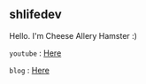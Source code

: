 ## shlifedev
 Hello. I'm Cheese Allery Hamster :)
 
 `youtube` : [Here](https://www.youtube.com/channel/UCm1oY9SLzVgVPCvMcqcDUdg)

 `blog` : [Here](https://shlifedev.tistory.com/)
